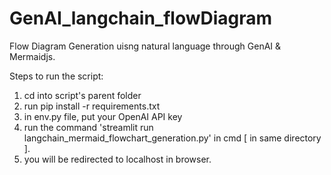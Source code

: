 # GenAI_langchain_flowDiagram
Flow Diagram Generation uisng natural language through GenAI &amp; Mermaidjs.

Steps to run the script:
  1. cd into script's parent folder
  2. run pip install -r requirements.txt
  3. in env.py file, put your OpenAI API key
  4. run the command 'streamlit run langchain_mermaid_flowchart_generation.py' in cmd [ in same directory ].
  5. you will be redirected to localhost in browser.
